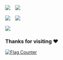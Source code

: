 ![](http://github-profile-summary-cards.vercel.app/api/cards/stats?username=EriciusX&theme=vue)
&nbsp;&nbsp;
![](http://github-profile-summary-cards.vercel.app/api/cards/productive-time?username=EriciusX&theme=vue&utcOffset=8)

![](http://github-profile-summary-cards.vercel.app/api/cards/most-commit-language?username=EriciusX&theme=vue&exclude=HTML)
&nbsp;&nbsp;
![](http://github-profile-summary-cards.vercel.app/api/cards/repos-per-language?username=EriciusX&theme=vue&exclude=HTML)

![](http://github-profile-summary-cards.vercel.app/api/cards/profile-details?username=EriciusX&theme=vue)


### Thanks for visiting :heart:

<a href="https://info.flagcounter.com/8hC8"><img src="https://s11.flagcounter.com/count2/8hC8/bg_FFFFFF/txt_000000/border_F2F1F1/columns_8/maxflags_56/viewers_0/labels_1/pageviews_1/flags_0/percent_0/" alt="Flag Counter" border="0"></a>

